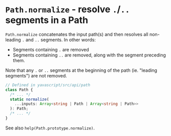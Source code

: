 # `Path.normalize` - resolve `.`/`..` segments in a Path

`Path.normalize` concatenates the input path(s) and then resolves all non-leading `.` and `..` segments. In other words:

- Segments containing `.` are removed
- Segments containing `..` are removed, along with the segment preceding them.

Note that any `.` or `..` segments at the beginning of the path (ie. "leading segments") are not removed.

```ts
// Defined in yavascript/src/api/path
class Path {
  /* ... */
  static normalize(
    ...inputs: Array<string | Path | Array<string | Path>>
  ): Path;
  /* ... */
}
```

See also `help(Path.prototype.normalize)`.
